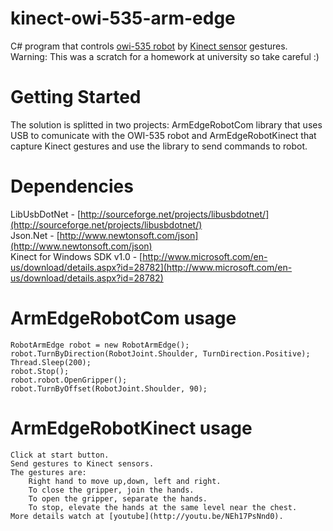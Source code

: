 # kinect-owi-535-arm-edge
C# program that controls [owi-535 robot](http://www.owirobots.com/store/catalog/robotic-arm-kits-and-accessories/owi-535pc-robotic-arm-kit-with-usb-pc-interface-138.html) by [Kinect sensor]((http://www.xbox.com/en-US/xbox-360/accessories/kinect)) gestures. Warning: This was a scratch for a homework at university so take careful :)

# Getting Started

The solution is splitted in two projects: ArmEdgeRobotCom library that uses USB to comunicate with the OWI-535 robot and ArmEdgeRobotKinect that capture Kinect gestures and use the library to send commands to robot.

# Dependencies

LibUsbDotNet - [http://sourceforge.net/projects/libusbdotnet/](http://sourceforge.net/projects/libusbdotnet/)<br/>
Json.Net - [http://www.newtonsoft.com/json](http://www.newtonsoft.com/json)<br/>
Kinect for Windows SDK v1.0 - [http://www.microsoft.com/en-us/download/details.aspx?id=28782](http://www.microsoft.com/en-us/download/details.aspx?id=28782)

# ArmEdgeRobotCom usage
    RobotArmEdge robot = new RobotArmEdge();
    robot.TurnByDirection(RobotJoint.Shoulder, TurnDirection.Positive);
    Thread.Sleep(200);
    robot.Stop();
    robot.robot.OpenGripper();
    robot.TurnByOffset(RobotJoint.Shoulder, 90);
    
# ArmEdgeRobotKinect usage
    Click at start button.
    Send gestures to Kinect sensors.
    The gestures are:
        Right hand to move up,down, left and right.
        To close the gripper, join the hands.
        To open the gripper, separate the hands.
        To stop, elevate the hands at the same level near the chest.
    More details watch at [youtube](http://youtu.be/NEh17PsNnd0).
